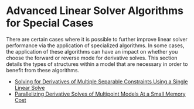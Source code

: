 # Advanced Linear Solver Algorithms for Special Cases

There are certain cases where it is possible to further improve linear solver performance via the application of specialized algorithms. In some cases, the application of these algorithms can have an impact on whether you choose the forward or reverse mode for derivative solves. This section details the types of structures within a model that are necessary in order to benefit from these algorithms.

- [Solving for Derivatives of Multiple Separable Constraints Using a Single Linear Solve](separable.ipynb)
- [Parallelizing Derivative Solves of Multipoint Models At a Small Memory Cost](fan_out.ipynb)
